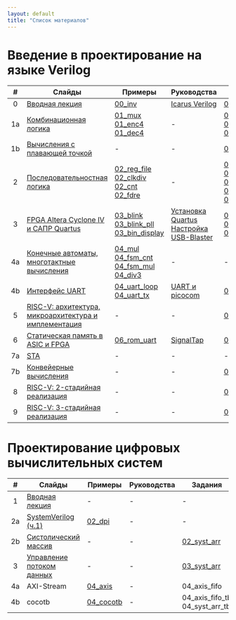 ```yaml
---
layout: default
title: "Список материалов"
---
```


# Введение в проектирование на языке Verilog

| #   | Слайды | Примеры | Руководства | Задания |
|:---:| -------| ------- | ----------- | ------- |
| 0   | [Вводная лекция](https://docs.google.com/presentation/d/1TqlFGqrBzD166VZrZCWKFIKIriF4yPpPZ9JoIRr6bsQ) | [00_inv](https://github.com/viktor-prutyanov/drec-fpga-intro/tree/master/examples/2025/00_inv) | [Icarus Verilog](./2025/00_icarus.md)   | [00_signext](https://github.com/viktor-prutyanov/drec-fpga-intro/tree/master/problems/2025/00_signext) |
| 1a  | [Комбинационная логика](https://docs.google.com/presentation/d/1SRWW4OXgNHcIN5JQXkJ2pnRrEnh4AqmwCOXpr1bb-u4)  | [01_mux](https://github.com/viktor-prutyanov/drec-fpga-intro/tree/master/examples/2025/01_mux) <br> [01_enc4](https://github.com/viktor-prutyanov/drec-fpga-intro/tree/master/examples/2025/01_enc4) <br> [01_dec4](https://github.com/viktor-prutyanov/drec-fpga-intro/tree/master/examples/2025/01_dec4) | - | [01_mux4](https://github.com/viktor-prutyanov/drec-fpga-intro/tree/master/problems/2025/01_mux4) <br> [01_alu](https://github.com/viktor-prutyanov/drec-fpga-intro/tree/master/problems/2025/01_alu) <br> [01_cmp](https://github.com/viktor-prutyanov/drec-fpga-intro/tree/master/problems/2025/01_cmp) |
| 1b  | [Вычисления с плавающей точкой](https://docs.google.com/presentation/d/1fE9bVMfvQbaPWVOoztV1VZW1FPAAsZQbV8X-apcAPBk) | - | - | [01_fp16](https://github.com/viktor-prutyanov/drec-fpga-intro/tree/master/problems/2025/01_fp16) |
| 2   | [Последовательностная логика](https://docs.google.com/presentation/d/17AkWxNowVI5ReDU2E5dFpsEf1z1eiVMFoMP2PQ6a8Aw) | [02_reg_file](https://github.com/viktor-prutyanov/drec-fpga-intro/tree/master/examples/2025/02_reg_file) <br> [02_clkdiv](https://github.com/viktor-prutyanov/drec-fpga-intro/tree/master/examples/2025/02_clkdiv) <br> [02_cnt](https://github.com/viktor-prutyanov/drec-fpga-intro/tree/master/examples/2025/02_cnt) <br> [02_fdre](https://github.com/viktor-prutyanov/drec-fpga-intro/tree/master/examples/2025/02_fdre) | - | [02_clkdiv](https://github.com/viktor-prutyanov/drec-fpga-intro/tree/master/problems/2025/02_clkdiv) <br> [02_lfsr](https://github.com/viktor-prutyanov/drec-fpga-intro/tree/master/problems/2025/02_lfsr) <br> [02_shiftreg](https://github.com/viktor-prutyanov/drec-fpga-intro/tree/master/problems/2025/02_shiftreg) <br> [02_rf_2r1w](https://github.com/viktor-prutyanov/drec-fpga-intro/tree/master/problems/2025/02_rf_2r1w) <br> [02_fifo](https://github.com/viktor-prutyanov/drec-fpga-intro/tree/master/problems/2025/02_fifo)|
| 3   | [FPGA Altera Cyclone IV и САПР Quartus](https://docs.google.com/presentation/d/1jZzJNerbKeT8XLfLw1XMgh0c8-clpV-wZfe6RsCt5o8) | [03_blink](https://github.com/viktor-prutyanov/drec-fpga-intro/tree/master/examples/2025/03_blink) <br> [03_blink_pll](https://github.com/viktor-prutyanov/drec-fpga-intro/tree/master/examples/2025/03_blink_pll) [03_bin_display](https://github.com/viktor-prutyanov/drec-fpga-intro/tree/master/examples/2025/03_bin_display)| [Установка Quartus](./2025/01_quartus.md) <br> [Настройка USB-Blaster](./2025/02_blaster.md) | [03_hex_display](https://github.com/viktor-prutyanov/drec-fpga-intro/tree/master/problems/2025/03_hex_display) <br> [03_rnd_hex](https://github.com/viktor-prutyanov/drec-fpga-intro/tree/master/problems/2025/03_rnd_hex) <br> [03_timer](https://github.com/viktor-prutyanov/drec-fpga-intro/tree/master/problems/2025/03_timer) |
| 4а  | [Конечные автоматы, многотактные вычисления](https://docs.google.com/presentation/d/1jijMmZYQkn_vrQKY3OLAicbjm2WcAzfECV3oQxOXsO8) | [04_mul](https://github.com/viktor-prutyanov/drec-fpga-intro/tree/master/examples/2025/04_mul) <br> [04_fsm_cnt](https://github.com/viktor-prutyanov/drec-fpga-intro/tree/master/examples/2025/04_fsm_cnt) <br> [04_fsm_mul](https://github.com/viktor-prutyanov/drec-fpga-intro/tree/master/examples/2025/04_fsm_mul) <br> [04_div3](https://github.com/viktor-prutyanov/drec-fpga-intro/tree/master/examples/2025/04_div3) | - | - |
| 4b  | [Интерфейс UART](https://docs.google.com/presentation/d/1btWQaxwTEzHo2ra-9e-czix5pYcvT9cELglVCvsEkFo) | [04_uart_loop](https://github.com/viktor-prutyanov/drec-fpga-intro/tree/master/examples/2025/04_uart_loop) <br> [04_uart_tx](https://github.com/viktor-prutyanov/drec-fpga-intro/tree/master/examples/2025/04_uart_tx) | [UART и picocom](./2025/04_picocom.md) | [04_uart_rx](https://github.com/viktor-prutyanov/drec-fpga-intro/tree/master/problems/2025/04_uart_rx) |
| 5   | [RISC-V: архитектура, микроархитектура и имплементация](https://docs.google.com/presentation/d/18qmQJa9JLM1TAxX4z2vEbKHeQaVG4v-3wVEy8Pt5V-k) | - | - | [05_cpu](https://github.com/viktor-prutyanov/drec-fpga-intro/tree/master/problems/2025/05_cpu) |
| 6   | [Статическая память в ASIC и FPGA](https://docs.google.com/presentation/d/1DNowWy1SIPpJVkfS6wp8t7eBN-dr_eeC-qLX874_528) | [06_rom_uart](https://github.com/viktor-prutyanov/drec-fpga-intro/tree/master/examples/2025/06_rom_uart) | [SignalTap](./2025/06_signaltap.pdf) | [06_cpu](https://github.com/viktor-prutyanov/drec-fpga-intro/tree/master/problems/2025/06_cpu) |
| 7a  | [STA](https://docs.google.com/presentation/d/1nQJHFMpifjf3aeh6Gmv8Kv0xSePEFb2WC7qlDLivjYU) | - | - | - |
| 7b  | [Конвейерные вычисления](https://docs.google.com/presentation/d/10LPWZqqwGkNW45AFo-a64QdzvaN9OXWRo5L_dI8OWbE) | - | - | [07_fp16pipe](https://github.com/viktor-prutyanov/drec-fpga-intro/tree/master/problems/2025/07_fp16pipe) |
| 8   | [RISC-V: 2-стадийная реализация](https://docs.google.com/presentation/d/1viiUbddl-3-mMLHUyqRT4Qwg-TDqU6svTKQP5wMri3Y) | - | - | [08_cpu](https://github.com/viktor-prutyanov/drec-fpga-intro/tree/master/problems/2025/08_cpu) |
| 9   | [RISC-V: 3-стадийная реализация](https://docs.google.com/presentation/d/1QbmjNIb4kOxNY0MI4AXhF-Dj0UDitCWxHmHr5LqA0AE) | - | - | [09_cpu](https://github.com/viktor-prutyanov/drec-fpga-intro/tree/master/problems/2025/09_cpu) |

# Проектирование цифровых вычислительных систем

| #   | Слайды | Примеры | Руководства | Задания |
|:---:| ------ | ------- | ----------- | ------- |
| 1   | [Вводная лекция](https://docs.google.com/presentation/d/1mP-TNxQqpTpLkNQvJT76EnDv9aG5tzx0p_pcESyRpIo) | - | - | - |
| 2a  | [SystemVerilog (ч.1)](https://docs.google.com/presentation/d/1WW6jrEPX8b1EH6NTLpnnro9-EQV8kLnHr6WuiDTPK9A) | [02_dpi](https://github.com/viktor-prutyanov/drec-fpga-intro/tree/master/examples/2026/02_dpi) | - | - |
| 2b  | [Систолический массив](https://docs.google.com/presentation/d/18jo_C5YGQSz22qVKPTkTkqtv1m0k9GBK6ZInayUCPNo) | - | - | [02_syst_arr](https://github.com/viktor-prutyanov/drec-fpga-intro/tree/master/problems/2026/02_syst_array) |
| 3   | [Управление потоком данных](https://docs.google.com/presentation/d/15Mm1tPsrxTHChPXZI256K9UP2yKIfLz0ZGow44vn9MQ) | - | - | [03_syst_arr](https://github.com/viktor-prutyanov/drec-fpga-intro/tree/master/problems/2026/03_syst_array) |
| 4a  | AXI-Stream | [04_axis](https://github.com/viktor-prutyanov/drec-fpga-intro/tree/master/examples/2026/04_axis) | - | 04_axis_fifo |
| 4b  | cocotb | [04_cocotb](https://github.com/viktor-prutyanov/drec-fpga-intro/tree/master/examples/2026/04_cocotb) | - | 04_axis_fifo_tb <br> 04_syst_arr_tb |